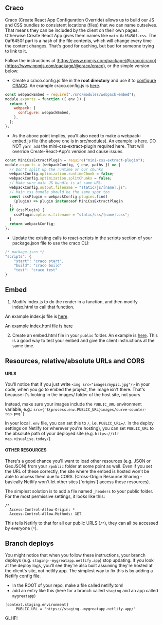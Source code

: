 ## Craco

Craco (Create React App Configuration Override) allows us to build our JS and CSS bundles to consistent locations (files) that we can name outselves. That means they can be included by the client on their own pages. Otherwise Create React App gives them names like `main.0af6450f.css`. The 0af6450f part is a hash of the file contents, which will change every time the content changes. That's good for caching, but bad for someone trying to link to it.

Follow the instructions at [https://www.npmjs.com/package/@craco/craco](https://www.npmjs.com/package/@craco/craco), or the simple version below:

- Create a craco.config.js file in the **root directory** and use it to [configure CRACO](https://www.npmjs.com/package/@craco/craco#configuration). An example craco.config.js is [here](https://github.com/smallmultiples/ilf-map/blob/master/craco.config.js).

```js
const webpackEmbed = require("./src/modules/webpack-embed");
module.exports = function ({ env }) {
  return {
    webpack: {
      configure: webpackEmbed,
    },
  };
};
```

- As the above point implies, you'll also need to make a webpack-embed.js file (the above one is in src/modules). An example is [here](https://github.com/smallmultiples/jni-projectmap/blob/master/src/modules/webpack-embed.js). DO NOT `yarn add` the mini-css-extract-plugin required here. That will override Create-React-App's version and cause issues.

```js
const MiniCssExtractPlugin = require("mini-css-extract-plugin");
module.exports = (webpackConfig, { env, paths }) => {
  // Don't split up the runtime or our chunks
  webpackConfig.optimization.runtimeChunk = false;
  webpackConfig.optimization.splitChunks = false;
  // Make sure main JS bundle is at same URL.
  webpackConfig.output.filename = "static/js/[name].js";
  // Main css bundle should be the same spot too
  const cssPlugin = webpackConfig.plugins.find(
    (plugin) => plugin instanceof MiniCssExtractPlugin
  );
  if (cssPlugin) {
    cssPlugin.options.filename = "static/css/[name].css";
  }
  return webpackConfig;
};
```

- Update the existing calls to react-scripts in the scripts section of your package.json file to use the craco CLI:

```js
/* package.json */
"scripts": {
	"start": "craco start",
	"build": "craco build"
	"test": "craco test"
}
```

## Embed

1. Modify index.js to do the render in a function, and then modify index.html to call that function.

An example index.js file is [here](https://github.com/smallmultiples/jni-projectmap/blob/master/src/index.js).

An example index.html file is [here](https://github.com/smallmultiples/jni-projectmap/blob/master/public/index.html)

2. Create an embed.html file in your `public` folder. An example is [here](https://github.com/smallmultiples/jni-projectmap/blob/master/public/embed.html). This is a good way to test your embed and give the client instructions at the same time.

## Resources, relative/absolute URLs and CORS

#### URLS

You'll notice that if you just write `<img src="images/mypic.jpg"/>` in your code, when you go to embed the project, the image isn't there. That's because it's looking in the images/ folder of the host site, not yours.

Instead, make sure your images include the `PUBLIC_URL` environment variable, e.g.:
`` src={`${process.env.PUBLIC_URL}images/curve-counter-top.png`} ``

In your local `.env` file, you can set this to `/`, i.e. `PUBLIC_URL=/`.
In the deploy settings on Netlify (or wherever you're hosting), you can set `PUBLIC_URL` to the absolute path of your deployed site (e.g. `https://ilf-map.visualise.today/`).

#### OTHER RESOURCES

There's a good chance you'll want to load other resources (e.g. JSON or GeoJSON) from your `/public` folder at some point as well. Even if you set the URL of these correctly, the site where the embed is hosted won't be able to access them due to CORS. (Cross-Origin Resource Sharing - basically Netlify won't let other sites ['origins'] access these resources).

The simplest solution is to add a file named `_headers` to your public folder. For the most permissive settings, it looks like this:

```
/*
  Access-Control-Allow-Origin: *
  Access-Control-Allow-Methods: GET
```

This tells Netlify to that for all our public URLS (`/*`), they can all be accessed by everyone (`*`).

## Branch deploys

You might notice that when you follow these instructions, your branch deploys (e.g. `staging--mygreatapp.netlify.app`) stop updating. If you look at the deploy logs, you'll see they're also built assuming they're hosted at the client's site, not netlify.app. The simplest way to fix this is by adding a Netlify config file.

- In the ROOT of your repo, make a file called netlify.toml
- add an entry like this (here for a branch called `staging` and an app called `mygreatapp`)

```
[context.staging.environment]
     PUBLIC_URL = "https://staging--mygreatapp.netlify.app/"
```

GLHF!
